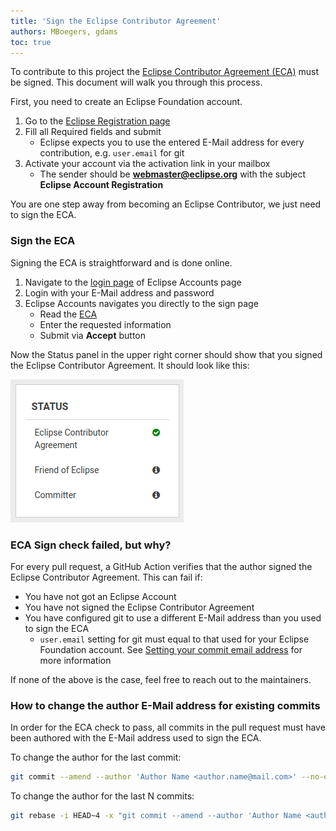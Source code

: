 ```yaml
---
title: 'Sign the Eclipse Contributor Agreement'
authors: MBoegers, gdams
toc: true
---
```


To contribute to this project the [Eclipse Contributor Agreement (ECA)](https://www.eclipse.org/legal/ECA.php) must be signed.
This document will walk you through this process.

First, you need to create an Eclipse Foundation account.

1. Go to the [Eclipse Registration page](https://accounts.eclipse.org/user/register)
1. Fill all Required fields and submit
    * Eclipse expects you to use the entered E-Mail address for every contribution, e.g. `user.email` for git
1. Activate your account via the activation link in your mailbox
    * The sender should be **webmaster@eclipse.org** with the subject **Eclipse Account Registration**

You are one step away from becoming an Eclipse Contributor, we just need to sign the ECA.

### Sign the ECA
Signing the ECA is straightforward and is done online.

1. Navigate to the [login page](https://accounts.eclipse.org/user/login) of Eclipse Accounts page
1. Login with your E-Mail address and password
1. Eclipse Accounts navigates you directly to the sign page
    * Read the [ECA](https://www.eclipse.org/legal/ECA.php)
    * Enter the requested information
    * Submit via **Accept** button

Now the Status panel in the upper right corner should show that you signed the Eclipse Contributor Agreement. It should look like this:

![one green dot at Eclipse Contributor Agreement](./Status_signed_ECA.png)

### ECA Sign check failed, but why?
For every pull request, a GitHub Action verifies that the author signed the Eclipse Contributor Agreement.
This can fail if:

* You have not got an Eclipse Account
* You have not signed the Eclipse Contributor Agreement
* You have configured git to use a different E-Mail address than you used to sign the ECA
    * `user.email` setting for git must equal to that used for your Eclipse Foundation account. See [Setting your commit email address](https://docs.github.com/en/account-and-profile/setting-up-and-managing-your-github-user-account/managing-email-preferences/setting-your-commit-email-address) for more information

If none of the above is the case, feel free to reach out to the maintainers.

### How to change the author E-Mail address for existing commits
In order for the ECA check to pass, all commits in the pull request must have been authored with the E-Mail address used to sign the ECA.

To change the author for the last commit:

```bash
git commit --amend --author 'Author Name <author.name@mail.com>' --no-edit
```

To change the author for the last N commits:

```bash
git rebase -i HEAD~4 -x "git commit --amend --author 'Author Name <author.name@mail.com>' --no-edit"
```
